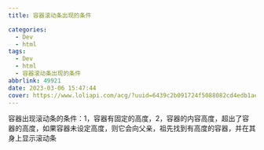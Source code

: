 ```yaml
---
title: 容器滚动条出现的条件

categories:
  - Dev
  - html
tags:
  - Dev
  - html
  - 容器滚动条出现的条件
abbrlink: 49921
date: 2023-03-06 15:47:44
cover: https://www.loliapi.com/acg/?uuid=6439c2b091724f5088082cd4edb1ae86
---
```


容器出现滚动条的条件：1，容器有固定的高度，2，容器的内容高度，超出了容器的高度，如果容器未设定高度，则它会向父亲，祖先找到有高度的容器，并在其身上显示滚动条